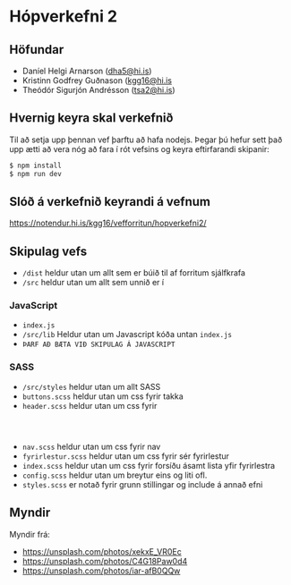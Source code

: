 # Hópverkefni 2

## Höfundar
* Daníel Helgi Arnarson (dha5@hi.is)
* Kristinn Godfrey Guðnason (kgg16@hi.is
* Theódór Sigurjón Andrésson (tsa2@hi.is)

## Hvernig keyra skal verkefnið
Til að setja upp þennan vef þarftu að hafa nodejs. Þegar þú hefur sett það upp ætti að vera nóg að fara í rót vefsins og keyra eftirfarandi skipanir:

```sh
$ npm install
$ npm run dev
```

## Slóð á verkefnið keyrandi á vefnum
https://notendur.hi.is/kgg16/vefforritun/hopverkefni2/

## Skipulag vefs 
* `/dist` heldur utan um allt sem er búið til af forritum sjálfkrafa
* `/src` heldur utan um allt sem unnið er í

### JavaScript
* `index.js` 
* `/src/lib` Heldur utan um Javascript kóða untan `index.js`
* `ÞARF AÐ BÆTA VIÐ SKIPULAG Á JAVASCRIPT` 

### SASS
* `/src/styles` heldur utan um allt SASS  
* `buttons.scss` heldur utan um css fyrir takka
* `header.scss` heldur utan um css fyrir <header>
* `nav.scss` heldur utan um css fyrir nav
* `fyrirlestur.scss` heldur utan um css fyrir sér fyrirlestur
* `index.scss` heldur utan um css fyrir forsíðu ásamt lista yfir fyrirlestra 
* `config.scss` heldur utan um breytur eins og liti ofl. 
* `styles.scss` er notað fyrir grunn stillingar og include á annað efni

## Myndir

Myndir frá:

* https://unsplash.com/photos/xekxE_VR0Ec
* https://unsplash.com/photos/C4G18Paw0d4
* https://unsplash.com/photos/iar-afB0QQw

